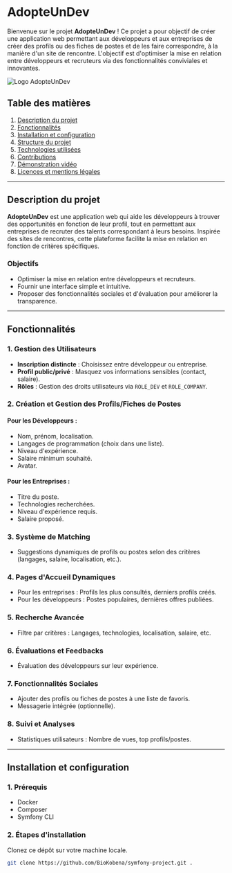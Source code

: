 # AdopteUnDev

Bienvenue sur le projet **AdopteUnDev** ! Ce projet a pour objectif de créer une application web permettant aux développeurs et aux entreprises de créer des profils ou des fiches de postes et de les faire correspondre, à la manière d'un site de rencontre. L'objectif est d'optimiser la mise en relation entre développeurs et recruteurs via des fonctionnalités conviviales et innovantes.

![Logo AdopteUnDev](./docs/images/logo.png)

## Table des matières
1. [Description du projet](#description-du-projet)
2. [Fonctionnalités](#fonctionnalités)
3. [Installation et configuration](#installation-et-configuration)
4. [Structure du projet](#structure-du-projet)
5. [Technologies utilisées](#technologies-utilisées)
6. [Contributions](#contributions)
7. [Démonstration vidéo](#démonstration-vidéo)
8. [Licences et mentions légales](#licences-et-mentions-légales)

---

## Description du projet

**AdopteUnDev** est une application web qui aide les développeurs à trouver des opportunités en fonction de leur profil, tout en permettant aux entreprises de recruter des talents correspondant à leurs besoins. Inspirée des sites de rencontres, cette plateforme facilite la mise en relation en fonction de critères spécifiques.

### Objectifs
- Optimiser la mise en relation entre développeurs et recruteurs.
- Fournir une interface simple et intuitive.
- Proposer des fonctionnalités sociales et d'évaluation pour améliorer la transparence.

---

## Fonctionnalités

### 1. **Gestion des Utilisateurs**
- **Inscription distincte** : Choisissez entre développeur ou entreprise.
- **Profil public/privé** : Masquez vos informations sensibles (contact, salaire).
- **Rôles** : Gestion des droits utilisateurs via `ROLE_DEV` et `ROLE_COMPANY`.

### 2. **Création et Gestion des Profils/Fiches de Postes**
#### Pour les Développeurs :
- Nom, prénom, localisation.
- Langages de programmation (choix dans une liste).
- Niveau d'expérience.
- Salaire minimum souhaité.
- Avatar.

#### Pour les Entreprises :
- Titre du poste.
- Technologies recherchées.
- Niveau d'expérience requis.
- Salaire proposé.

### 3. **Système de Matching**
- Suggestions dynamiques de profils ou postes selon des critères (langages, salaire, localisation, etc.).

### 4. **Pages d'Accueil Dynamiques**
- Pour les entreprises : Profils les plus consultés, derniers profils créés.
- Pour les développeurs : Postes populaires, dernières offres publiées.

### 5. **Recherche Avancée**
- Filtre par critères : Langages, technologies, localisation, salaire, etc.

### 6. **Évaluations et Feedbacks**
- Évaluation des développeurs sur leur expérience.

### 7. **Fonctionnalités Sociales**
- Ajouter des profils ou fiches de postes à une liste de favoris.
- Messagerie intégrée (optionnelle).

### 8. **Suivi et Analyses**
- Statistiques utilisateurs : Nombre de vues, top profils/postes.

---

## Installation et configuration

### 1. **Prérequis**
- Docker
- Composer
- Symfony CLI

### 2. **Étapes d'installation**
Clonez ce dépôt sur votre machine locale.

```bash
git clone https://github.com/BioKobena/symfony-project.git .

